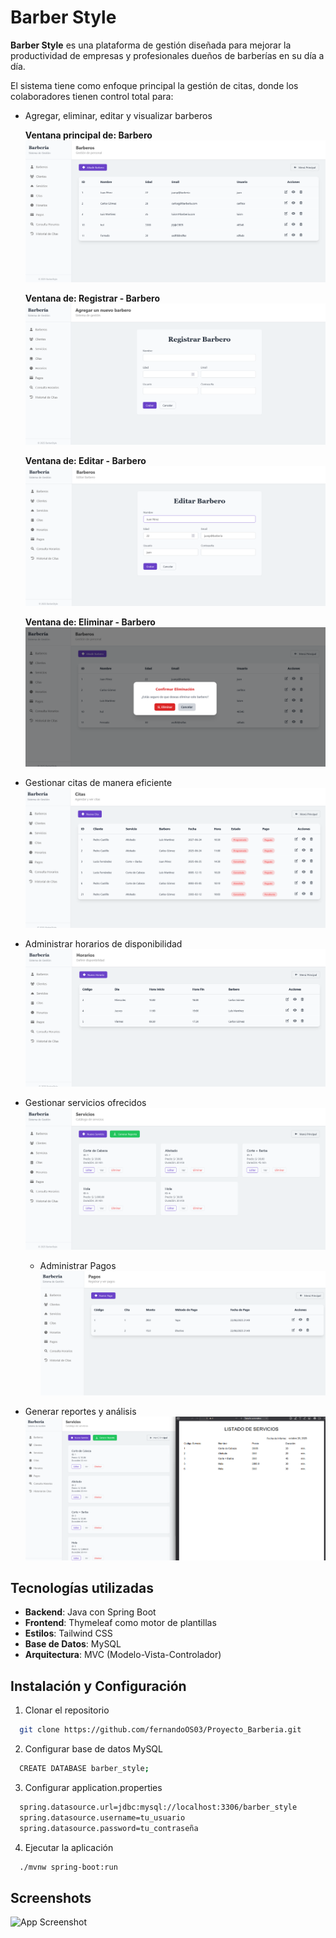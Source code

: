 # Barber Style

**Barber Style** es una plataforma de gestión diseñada para mejorar la productividad de empresas y profesionales dueños de barberías en su día a día.

El sistema tiene como enfoque principal la gestión de citas, donde los colaboradores tienen control total para:

- Agregar, eliminar, editar y visualizar barberos

  **Ventana principal de: Barbero**  
  ![App Screenshot](src/main/resources/static/img/barbero.png)

  **Ventana de: Registrar - Barbero**  
  ![App Screenshot](src/main/resources/static/img/barbero-registrar.png)

  **Ventana de: Editar - Barbero**  
  ![App Screenshot](src/main/resources/static/img/barbero-editar.png)

  **Ventana de: Eliminar - Barbero**  
  ![App Screenshot](src/main/resources/static/img/barbero-eliminar.png)

- Gestionar citas de manera eficiente  
  ![App Screenshot](src/main/resources/static/img/citas.png)

- Administrar horarios de disponibilidad  
  ![App Screenshot](src/main/resources/static/img/horarios.png)

- Gestionar servicios ofrecidos  
  ![App Screenshot](src/main/resources/static/img/servicios.png)

  - Administrar Pagos  
    ![App Screenshot](src/main/resources/static/img/pagos.png)

- Generar reportes y análisis  
  ![App Screenshot](src/main/resources/static/img/reportes.png)

## Tecnologías utilizadas

- **Backend**: Java con Spring Boot
- **Frontend**: Thymeleaf como motor de plantillas
- **Estilos**: Tailwind CSS
- **Base de Datos**: MySQL
- **Arquitectura**: MVC (Modelo-Vista-Controlador)

## Instalación y Configuración

1.  Clonar el repositorio

```bash
  git clone https://github.com/fernandoOS03/Proyecto_Barberia.git
```

2.  Configurar base de datos MySQL

```bash
  CREATE DATABASE barber_style;
```

3.  Configurar application.properties

```bash
  spring.datasource.url=jdbc:mysql://localhost:3306/barber_style
  spring.datasource.username=tu_usuario
  spring.datasource.password=tu_contraseña
```

4.  Ejecutar la aplicación

```bash
  ./mvnw spring-boot:run
```

## Screenshots

![App Screenshot](https://via.placeholder.com/468x300?text=App+Screenshot+Here)

